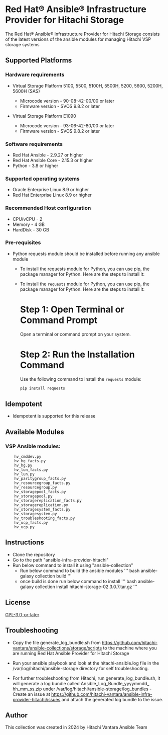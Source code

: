 # Red Hat® Ansible® Infrastructure Provider for Hitachi Storage

The Red Hat® Ansible® Infrastructure Provider for Hitachi Storage consists of the latest versions of the ansible modules for managing Hitachi VSP storage systems 

## Supported Platforms

### Hardware requirements
- Virtual Storage Platform 5100, 5500, 5100H, 5500H, 5200, 5600, 5200H, 5600H (SAS)
    - Microcode version - 90-08-42-00/00 or later
    - Firmware version - SVOS 9.8.2 or later

- Virtual Storage Platform E1090
    - Microcode version - 93-06-42-80/00 or later
    - Firmware version - SVOS 9.8.2 or later

### Software requirements
- Red Hat Ansible - 2.9.27 or higher
- Red Hat Ansible Core - 2.15.3 or higher
- Python - 3.8 or higher

### Supported operating systems
- Oracle Enterprise Linux 8.9 or higher
- Red Hat Enterprise Linux 8.9 or higher

### Recommended Host configuration
- CPU/vCPU - 2
- Memory - 4 GB
- HardDisk - 30 GB

### Pre-requisites

- Python requests module should be installed before running any ansible module

    - To install the requests module for Python, you can use pip, the package manager for Python. Here are the steps to install it:


    - To install the `requests` module for Python, you can use pip, the package manager for Python. Here are the steps to install it:

        # Step 1: Open Terminal or Command Prompt

        Open a terminal or command prompt on your system.

        # Step 2: Run the Installation Command

        Use the following command to install the `requests` module:

        ```bash
        pip install requests
        ```

## Idempotent
- Idempotent is supported for this release

## Available Modules
### VSP Ansible modules:

        hv_cmddev.py
        hv_hg_facts.py
        hv_hg.py
        hv_lun_facts.py
        hv_lun.py
        hv_paritygroup_facts.py
        hv_resourcegroup_facts.py
        hv_resourcegroup.py
        hv_storagepool_facts.py
        hv_storagepool.py
        hv_storagereplication_facts.py
        hv_storagereplication.py
        hv_storagesystem_facts.py
        hv_storagesystem.py
        hv_troubleshooting_facts.py
        hv_ucp_facts.py
        hv_ucp.py

## Instructions
- Clone the repository
- Go to the path "ansible-infra-provider-hitachi"
- Run below command to install it using "ansible-collection"
    - Run below command to build the ansible modules
    ''' bash
    ansible-galaxy collection build 
    '''
    - once build is done run below command to install
    ''' bash
    ansible-galaxy collection install hitachi-storage-02.3.0.7.tar.gz
    '''

## License
[GPL-3.0-or-later](https://www.gnu.org/licenses/gpl-3.0.en.html)


## Troubleshooting
- Copy the file generate_log_bundle.sh from https://github.com/hitachi-vantara/ansible-collections/storage/scripts to the machine where you are running Red Hat Ansible Provider for Hitachi
Storage

- Run your ansible playbook and look at the hitachi-ansible.log file in the /var/log/hitachi/ansible-storage directory for self troubleshooting.
- For further troubleshooting from Hitachi, run generate_log_bundle.sh,  it will generate a log bundle called Ansible_Log_Bundle_yyyymmdd_ hh_mm_ss.zip under /var/log/hitachi/ansible-storage/log_bundles
      - Create an issue at https://github.com/hitachi-vantara/ansible-infra-provider-hitachi/issues and attach the generated log bundle to the issue.
      
## Author

This collection was created in 2024 by Hitachi Vantara Ansible Team